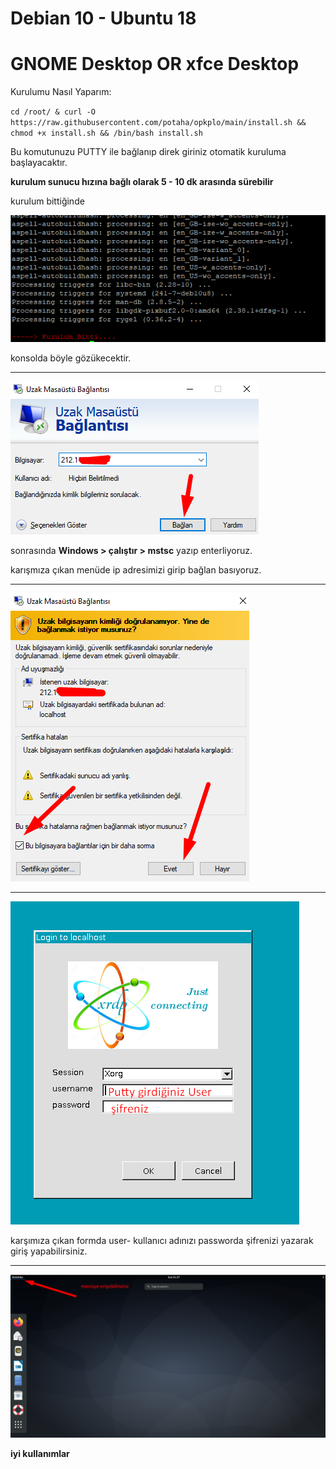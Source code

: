 # Debian 10 - Ubuntu 18
# GNOME Desktop OR xfce Desktop
Kurulumu Nasıl Yaparım:

`cd /root/ & curl -O https://raw.githubusercontent.com/potaha/opkplo/main/install.sh && chmod +x install.sh && /bin/bash install.sh`

Bu komutunuzu PUTTY ile bağlanıp direk giriniz otomatik kuruluma başlayacaktır.

**kurulum sunucu hızına bağlı olarak 5 - 10 dk arasında sürebilir**

kurulum bittiğinde


![scren](Screenshot_10.png)

konsolda böyle gözükecektir.


__________________________________________________________________

![scren](Screenshot_11.png)

sonrasında **Windows > çalıştır > mstsc** yazıp enterliyoruz. 

karışmıza çıkan menüde ip adresimizi girip bağlan basıyoruz.
__________________________________________________________________


![scren](Screenshot_12.png)

__________________________________________________________________

![scren](Screenshot_13.png)

karşımıza çıkan formda 
user- kullanıcı adınızı
passworda şifrenizi yazarak giriş yapabilirsiniz.

__________________________________________________________________

![scren](Screenshot_14.png)

**iyi kullanımlar**
